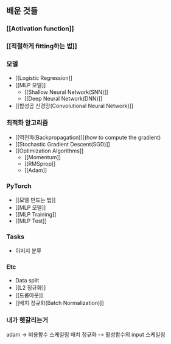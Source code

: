 ## 배운 것들

### [[Activation function]]
### [[적절하게 fitting하는 법]]

### 모델
- [[Logistic Regression]]
- [[MLP 모델]]
  - [[Shallow Neural Network(SNN)]]
  - [[Deep Neural Network(DNN)]]
- [[합성곱 신경망(Convolutional Neural Network)]]

### 최적화 알고리즘
 - [[역전파(Backpropagation)]](how to compute the gradient)
 - [[Stochastic Gradient Descent(SGD)]]
 - [[Optimization Algorithms]]
   - [[Momentum]]
   - [[RMSprop]]
   - [[Adam]]

### PyTorch
- [[모델 만드는 법]]
- [[MLP 모델]]
- [[MLP Training]]
- [[MLP Test]]

### Tasks
- 이미지 분류

### Etc
- Data split
- [[L2 정규화]]
- [[드롭아웃]]
- [[배치 정규화(Batch Normalization)]]


### 내가 헷갈리는거
adam -> 비용함수 스케일링
배치 정규화 -> 활성함수의 input 스케일링